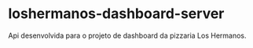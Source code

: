 # loshermanos-dashboard-server
Api desenvolvida para o projeto de dashboard da pizzaria Los Hermanos.

